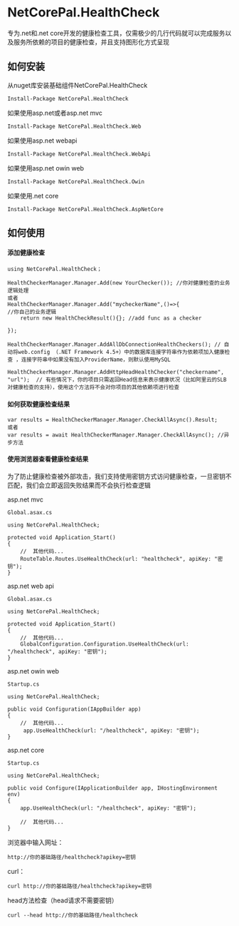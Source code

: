 # NetCorePal.HealthCheck

专为.net和.net core开发的健康检查工具，仅需极少的几行代码就可以完成服务以及服务所依赖的项目的健康检查，并且支持图形化方式呈现

## 如何安装

从nuget库安装基础组件NetCorePal.HealthCheck
```
Install-Package NetCorePal.HealthCheck
```

如果使用asp.net或者asp.net mvc
```
Install-Package NetCorePal.HealthCheck.Web
```
 
如果使用asp.net webapi
```
Install-Package NetCorePal.HealthCheck.WebApi
```

如果使用asp.net owin web
```
Install-Package NetCorePal.HealthCheck.Owin
```


如果使用.net core
```
Install-Package NetCorePal.HealthCheck.AspNetCore
```


## 如何使用


#### 添加健康检查
```
using NetCorePal.HealthCheck；

HealthCheckerManager.Manager.Add(new YourChecker()); //你对健康检查的业务逻辑处理
或者
HealthCheckerManager.Manager.Add("mycheckerName",()=>{ 
//你自己的业务逻辑
    return new HealthCheckResult(){}; //add func as a checker

}); 

HealthCheckerManager.Manager.AddAllDbConnectionHealthCheckers(); // 自动将web.config （.NET Framework 4.5+）中的数据库连接字符串作为依赖项加入健康检查 ，连接字符串中如果没有加入ProviderName，则默认使用MySQL

HealthCheckerManager.Manager.AddHttpHeadHealthChecker("checkername", "url");  // 有些情况下，你的项目只需返回Head信息来表示健康状况（比如阿里云的SLB对健康检查的支持），使用这个方法将不会对你项目的其他依赖项进行检查 
```

#### 如何获取健康检查结果

```
var results = HealthCheckerManager.Manager.CheckAllAsync().Result;
或者
var results = await HealthCheckerManager.Manager.CheckAllAsync(); //异步方法
```

#### 使用浏览器查看健康检查结果

为了防止健康检查被外部攻击，我们支持使用密钥方式访问健康检查，一旦密钥不匹配，我们会立即返回失败结果而不会执行检查逻辑

asp.net mvc
```
Global.asax.cs

using NetCorePal.HealthCheck;

protected void Application_Start()
{
    //  其他代码...
    RouteTable.Routes.UseHealthCheck(url: "healthcheck", apiKey: "密钥");
}
```

asp.net web api
```
Global.asax.cs

using NetCorePal.HealthCheck;

protected void Application_Start()
{
    //  其他代码...
    GlobalConfiguration.Configuration.UseHealthCheck(url: "/healthcheck", apiKey: "密钥");
}
```

asp.net owin web
```
Startup.cs

using NetCorePal.HealthCheck;

public void Configuration(IAppBuilder app)
{
    //  其他代码...
     app.UseHealthCheck(url: "/healthcheck", apiKey: "密钥");
}
```


asp.net core
```
Startup.cs

using NetCorePal.HealthCheck;

public void Configure(IApplicationBuilder app, IHostingEnvironment env)
{
    app.UseHealthCheck(url: "/healthcheck", apiKey: "密钥");
    
    //  其他代码...
}
```

浏览器中输入网址：
```
http://你的基础路径/healthcheck?apikey=密钥
```

curl：
```
curl http://你的基础路径/healthcheck?apikey=密钥
```

head方法检查（head请求不需要密钥）
```
curl --head http://你的基础路径/healthcheck
```
